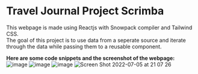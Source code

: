 # Travel Journal Project Scrimba
This webpage is made using Reactjs with Snowpack compiler and Tailwind CSS. <br/>The goal of this project is to use data from a seperate source and iterate through the data while passing them to a reusable component.

**Here are some code snippets and the screenshot of the webpage:**
![image](https://user-images.githubusercontent.com/65794951/177334564-f1effddb-733a-4ab1-822b-e54a74f4e0d6.png)
![image](https://user-images.githubusercontent.com/65794951/177334590-aab6b4a3-13d9-4ea8-b017-7a052de33fa7.png)
![image](https://user-images.githubusercontent.com/65794951/177334718-c27c2efe-54aa-4d5e-9933-897380559b57.png)
![Screen Shot 2022-07-05 at 21 07 26](https://user-images.githubusercontent.com/65794951/177334853-83e5ecbf-625a-4b43-b25e-467df1466208.png)
